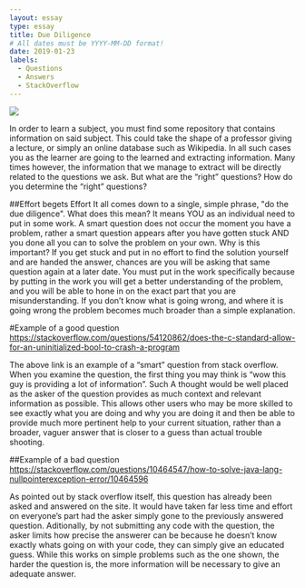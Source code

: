 ```yaml
---
layout: essay
type: essay
title: Due Diligence
# All dates must be YYYY-MM-DD format!
date: 2019-01-23
labels:
  - Questions
  - Answers
  - StackOverflow
---
```


<img class="ui medium left floated image" src="../images/rtfm.png">

In order to learn a subject, you must find some repository that contains information on said subject. This could take the shape of a professor giving a lecture, or simply an online database such as Wikipedia. In all such cases you as the learner are going to the learned and extracting information. Many times however, the information that we manage to extract will be directly related to the questions we ask.  But what are the “right” questions? How do you determine the “right” questions?


##Effort begets Effort
It all comes down to a single, simple phrase, "do the due diligence". What does this mean? It means YOU as an individual need to put in some work. A smart question does not occur the moment you have a problem, rather a smart question appears after you have gotten stuck AND you done all you can to solve the problem on your own. Why is this important? If you get stuck and put in no effort to find the solution yourself and are handed the answer, chances are you will be asking that same question again at a later date. You must put in the work specifically because by putting in the work you will get a better understanding of the problem, and you will be able to hone in on the exact part that you are misunderstanding. If you don’t know what is going wrong, and where it is going wrong the problem becomes much broader than a simple explanation.

#Example of a good question
https://stackoverflow.com/questions/54120862/does-the-c-standard-allow-for-an-uninitialized-bool-to-crash-a-program

The above link is an example of a “smart” question from stack overflow. When you examine the question, the first thing you may think is “wow this guy is providing a lot of information”. Such A thought would be well placed as the asker of the question provides as much context and relevant information as possible. This allows other users who may be more skilled to see exactly what you are doing and why you are doing it and then be able to provide much more pertinent help to your current situation, rather than a broader, vaguer answer that is closer to a guess than actual trouble shooting.

##Example of a bad question
https://stackoverflow.com/questions/10464547/how-to-solve-java-lang-nullpointerexception-error/10464596

As pointed out by stack overflow itself, this question has already been asked and answered on the site. It would have taken far less time and effort on everyone’s part had the asker simply gone to the previously answered question. Aditionally, by not submitting any code with the question, the asker limits how precise the answerer can be because he doesn’t know exactly whats going on with your code, they can simply give an educated guess. While this works on simple problems such as the one shown, the harder the question is, the more information will be necessary to give an adequate answer.

